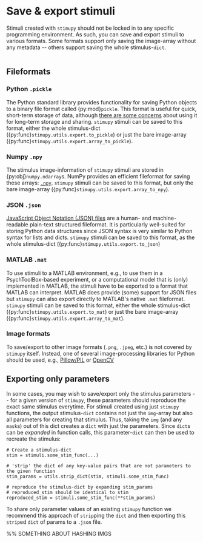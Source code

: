 # Save & export stimuli

Stimuli created with `stimupy` should not be locked in
to any specific programming environment. 
As such, you can save and export stimuli to various formats.
Some formats support only saving the image-array
without any metadata --
others support saving the whole stimulus-`dict`.

```{contents}
```
## Fileformats

### Python `.pickle`
The Python standard library provides functionality for
saving Python objects to a binary file format called {py:mod}`pickle`.
This format is useful for quick, short-term storage of data,
although [there are some concerns](https://nedbatchelder.com/blog/202006/pickles_nine_flaws.html)
about using it for long-term storage and sharing.
`stimupy` stimuli can be saved to this format,
either the whole stimulus-dict ({py:func}`stimupy.utils.export.to_pickle`)
or just the bare image-array ({py:func}`stimupy.utils.export.array_to_pickle`).

### Numpy `.npy`
The stimulus image-information of `stimupy` stimuli
are stored in {py:obj}`numpy.ndarray`s.
NumPy provides an efficient fileformat for saving these arrays:
[`.npy`](https://numpy.org/doc/stable/user/absolute_beginners.html#how-to-save-and-load-numpy-objects).
`stimupy` stimuli can be saved to this format,
but only the bare image-array ({py:func}`stimupy.utils.export.array_to_npy`).

### JSON `.json`
[JavaScript Object Notation (JSON) files](https://www.wikiwand.com/en/JSON)
are a human- and machine-readable plain-text structured fileformat.
It is particularly well-suited for storing Python data structures
since JSON syntax is very similar to Python syntax for lists and dicts.
`stimupy` stimuli can be saved to this format,
as the whole stimulus-dict ({py:func}`stimupy.utils.export.to_json`)

### MATLAB `.mat`
To use stimuli to a MATLAB environment,
e.g., to use them in a PsychToolBox-based experiment,
or a computational model that is (only) implemented in MATLAB,
the stimuli have to be exported to a format that MATLAB can interpret.
MATLAB does provide (some) support for JSON files
but `stimupy` can also export directly to MATLAB's native `.mat` fileformat.
`stimupy` stimuli can be saved to this format,
either the whole stimulus-dict ({py:func}`stimupy.utils.export.to_mat`)
or just the bare image-array ({py:func}`stimupy.utils.export.array_to_mat`).

### Image formats
To save/export to other image formats (`.png`, `.jpeg`, etc.)
is not covered by `stimupy` itself.
Instead, one of several image-processing libraries for Python should be used,
e.g., [Pillow/PIL](https://pillow.readthedocs.io/en/stable/)
or [OpenCV](https://github.com/opencv/opencv-python)

## Exporting only parameters
In some cases, you may wish to save/export only the stimulus parameters
-- for a given version of `stimupy`,
these parameters should reproduce the exact same stimulus everytime.
For stimuli created using just `stimupy` functions,
the output stimulus-`dict` contains not just the `img`-array
but also all parameters for creating that stimulus.
Thus, taking the `img` (and any `mask`s) out of this dict
creates a `dict` with just the parameters.
Since `dict`s can be _expanded_ in function calls,
this parameter-`dict` can then be used to recreate the stimulus:
```{code-block}
# Create a stimulus-dict
stim = stimuli.some_stim_func(...)

# 'strip' the dict of any key-value pairs that are not parameters to the given function
stim_params = utils.strip_dict(stim, stimuli.some_stim_func)

# reproduce the stimulus-dict by expanding stim_params
# reproduced_stim should be identical to stim
reproduced_stim = stimuli.some_stim_func(**stim_params)
```

To share only parameter values of an existing `stimupy` function
we recommend this approach of `strip`ping the `dict`
and then exporting this `strip`ed `dict` of params
to a `.json` file.

%% SOMETHING ABOUT HASHING IMGS
